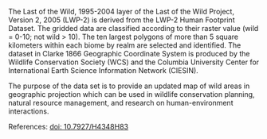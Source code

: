 The Last of the Wild, 1995-2004 layer of the Last of the Wild Project, Version 2, 2005 (LWP-2) is derived from the LWP-2 Human Footprint Dataset. The gridded data are classified according to their raster value (wild = 0-10; not wild > 10). The ten largest polygons of more than 5 square kilometers within each biome by realm are selected and identified. The dataset in Clarke 1866 Geographic Coordinate System is produced by the Wildlife Conservation Society (WCS) and the Columbia University Center for International Earth Science Information Network (CIESIN).

The purpose of the data set is to provide an updated map of wild areas in geographic projection which can be used in wildlife conservation planning, natural resource management, and research on human-environment interactions.

References: [doi: 10.7927/H4348H83](https://doi.org/10.7927/H4348H83)
